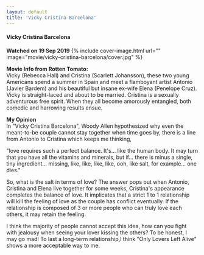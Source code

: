 ```yaml
---
layout: default
title: 'Vicky Cristina Barcelona'
---
```


#### Vicky Cristina Barcelona
**Watched on 19 Sep 2019**
{% include cover-image.html url="" image="movie/vicky-cristina-barcelona/cover.jpg" %}

**Movie Info from Rotten Tomato:**  
Vicky (Rebecca Hall) and Cristina (Scarlett Johansson), these two young Americans spend a summer in Spain and meet a flamboyant artist Antonio (Javier Bardem) and his beautiful but insane ex-wife Elena (Penelope Cruz). Vicky is straight-laced and about to be married. Cristina is a sexually adventurous free spirit. When they all become amorously entangled, both comedic and harrowing results ensue.

**My Opinion**  
In "Vicky Cristina Barcelona", Woody Allen hypothesized why even the meant-to-be couple cannot stay together when time goes by, there is a line from Antonio to Cristina which keeps me thinking, 

"love requires such a perfect balance. It's... like the human body. It may turn that you have all the vitamins and minerals, but if... there is minus a single, tiny ingredient... missing, like, like, like, like, ooh, like salt, for example... one dies."

So, what is the salt in terms of love? The answer pops out when Antonio, Cristina and Elena live together for some weeks, Cristina's appearance completes the balance of love.  It implicates that a strict 1 to 1 relationship will kill the feeling of love as the couple has conflict eventually. If the relationship is composed of 3 or more people who can truly love each others, it may retain the feeling. 

I think the majority of people cannot accept this idea, how can you fight with jealousy when seeing your lover kissing the others? To be honest, I may go mad! To last a long-term relationship,I think "Only Lovers Left Alive" shows a more acceptable way to me.


